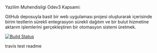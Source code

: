 Yazilim Muhendisligi Odev3 Kapsami:

GitHub deposuyla basit bir web uygulaması projesi oluşturarak içerisinde birim testlerin sürekli
entegrasyon sürekli dağıtım ve bir bulut hizmetine aktarım işlemlerini gerçekleştiren bir
otomasyon sistemi üretmek.


[![Build Status](https://app.travis-ci.com/berkcivek/Odev3.svg?branch=main)](https://app.travis-ci.com/berkcivek/Odev3)

travis test readme